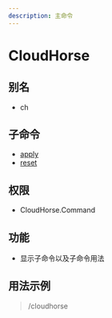 ```yaml
---
description: 主命令
---
```


# CloudHorse

## 别名

* ch

## 子命令

* [apply](apply.md)
* [reset](reset.md)

## 权限

* CloudHorse.Command

## 功能

* 显示子命令以及子命令用法

## 用法示例

> /cloudhorse
